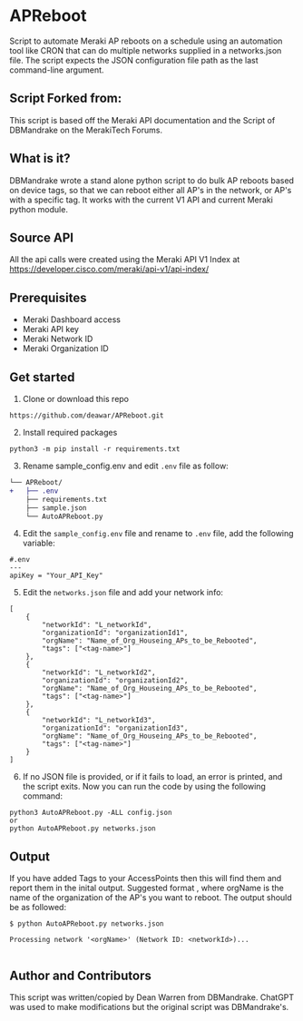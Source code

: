 # APReboot
Script to automate Meraki AP reboots on a schedule using an automation tool like CRON that can do multiple networks supplied in a networks.json file. The script expects the JSON configuration file path as the last command-line argument.

## Script Forked from:
This script is based off the Meraki API documentation and the Script of DBMandrake on the MerakiTech Forums.

## What is it?
DBMandrake wrote a stand alone python script to do bulk AP reboots based on device tags, 
so that we can reboot either all AP's in the network, or AP's with a specific tag.
It works with the current V1 API and current Meraki python module.

## Source API
All the api calls were created using the Meraki API V1 Index at https://developer.cisco.com/meraki/api-v1/api-index/

## Prerequisites
- Meraki Dashboard access
- Meraki API key
- Meraki Network ID 
- Meraki Organization ID

## Get started
1. Clone or download this repo
```console
https://github.com/deawar/APReboot.git
```
2. Install required packages
```console
python3 -m pip install -r requirements.txt
```
3. Rename sample_config.env and edit ```.env``` file as follow:
```diff
└── APReboot/
+   ├── .env
    ├── requirements.txt
    ├── sample.json
    └── AutoAPReboot.py  
```
4. Edit the ```sample_config.env``` file and rename to ```.env``` file, add the following variable:
```environment
#.env
---
apiKey = "Your_API_Key"
```
5. Edit the ```networks.json``` file and add your network info:
```
[
    {
        "networkId": "L_networkId",
        "organizationId": "organizationId1",
        "orgName": "Name_of_Org_Houseing_APs_to_be_Rebooted",
        "tags": ["<tag-name>"]
    },
    {
        "networkId": "L_networkId2",
        "organizationId": "organizationId2",
        "orgName": "Name_of_Org_Houseing_APs_to_be_Rebooted",
        "tags": ["<tag-name>"]
    },
    {
        "networkId": "L_networkId3",
        "organizationId": "organizationId3",
        "orgName": "Name_of_Org_Houseing_APs_to_be_Rebooted",
        "tags": ["<tag-name>"]
    }
]
```

6. If no JSON file is provided, or if it fails to load, an error is printed, and the script exits. Now you can run the code by using the following command:
```console
python3 AutoAPReboot.py -ALL config.json
or 
python AutoAPReboot.py networks.json
```
## Output
If you have added Tags to your AccessPoints then this will find them and report them in the inital output.
Suggested format <orgName-AP>, where orgName is the name of the organization of the AP's you want to reboot.
The output should be as followed:
```
$ python AutoAPReboot.py networks.json

Processing network '<orgName>' (Network ID: <networkId>)...


```
## Author and Contributors
This script was written/copied by Dean Warren from DBMandrake. ChatGPT was used to make modifications but the original script was DBMandrake's. 


